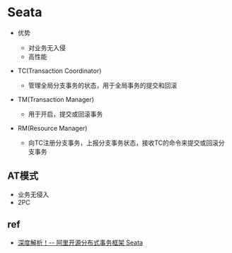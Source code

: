 # Seata
+ 优势
    + 对业务无入侵
    + 高性能
+ TC(Transaction Coordinator)
    + 管理全局分支事务的状态，用于全局事务的提交和回滚

+ TM(Transaction Manager) 
    + 用于开启，提交或回滚事务

+ RM(Resource Manager)
    + 向TC注册分支事务，上报分支事务状态，接收TC的命令来提交或回滚分支事务

## AT模式
+ 业务无侵入
+ 2PC

## ref
+ [深度解析！-- 阿里开源分布式事务框架 Seata](https://xie.infoq.cn/article/f5800e3e602cf60054ed97ef5)